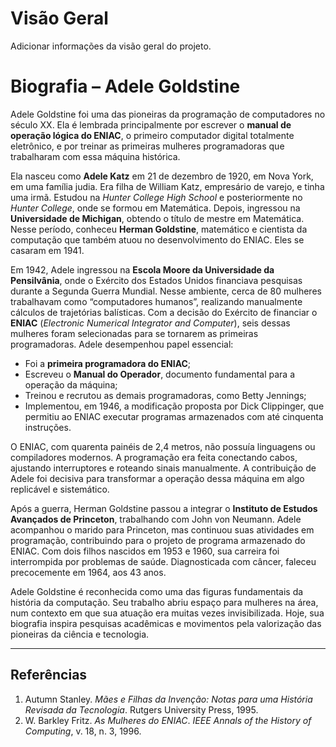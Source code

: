 # Visão Geral

Adicionar informações da visão geral do projeto.


# Biografia – Adele Goldstine

Adele Goldstine foi uma das pioneiras da programação de computadores no século XX. Ela é lembrada principalmente por escrever o **manual de operação lógica do ENIAC**, o primeiro computador digital totalmente eletrônico, e por treinar as primeiras mulheres programadoras que trabalharam com essa máquina histórica.

Ela nasceu como **Adele Katz** em 21 de dezembro de 1920, em Nova York, em uma família judia. Era filha de William Katz, empresário de varejo, e tinha uma irmã. Estudou na *Hunter College High School* e posteriormente no *Hunter College*, onde se formou em Matemática. Depois, ingressou na **Universidade de Michigan**, obtendo o título de mestre em Matemática. Nesse período, conheceu **Herman Goldstine**, matemático e cientista da computação que também atuou no desenvolvimento do ENIAC. Eles se casaram em 1941.

Em 1942, Adele ingressou na **Escola Moore da Universidade da Pensilvânia**, onde o Exército dos Estados Unidos financiava pesquisas durante a Segunda Guerra Mundial. Nesse ambiente, cerca de 80 mulheres trabalhavam como “computadores humanos”, realizando manualmente cálculos de trajetórias balísticas. Com a decisão do Exército de financiar o **ENIAC** (*Electronic Numerical Integrator and Computer*), seis dessas mulheres foram selecionadas para se tornarem as primeiras programadoras. Adele desempenhou papel essencial:

- Foi a **primeira programadora do ENIAC**;  
- Escreveu o **Manual do Operador**, documento fundamental para a operação da máquina;  
- Treinou e recrutou as demais programadoras, como Betty Jennings;  
- Implementou, em 1946, a modificação proposta por Dick Clippinger,  que permitiu ao ENIAC executar programas armazenados com até cinquenta instruções.  

O ENIAC, com quarenta painéis de 2,4 metros, não possuía linguagens ou compiladores modernos. A programação era feita conectando cabos, ajustando interruptores e roteando sinais manualmente. A contribuição de Adele foi decisiva para transformar a operação dessa máquina em algo replicável e sistemático.

Após a guerra, Herman Goldstine passou a integrar o **Instituto de Estudos Avançados de Princeton**, trabalhando com John von Neumann. Adele acompanhou o marido para Princeton, mas continuou suas atividades em programação, contribuindo para o projeto de programa armazenado do ENIAC. Com dois filhos nascidos em 1953 e 1960, sua carreira foi interrompida por problemas de saúde. Diagnosticada com câncer, faleceu precocemente em 1964, aos 43 anos.

Adele Goldstine é reconhecida como uma das figuras fundamentais da história da computação. Seu trabalho abriu espaço para mulheres na área, num contexto em que sua atuação era muitas vezes invisibilizada. Hoje, sua biografia inspira pesquisas acadêmicas e movimentos pela valorização das pioneiras da ciência e tecnologia.

---

## Referências
1. Autumn Stanley. *Mães e Filhas da Invenção: Notas para uma História Revisada da Tecnologia*. Rutgers University Press, 1995.  
2. W. Barkley Fritz. *As Mulheres do ENIAC*. *IEEE Annals of the History of Computing*, v. 18, n. 3, 1996.
